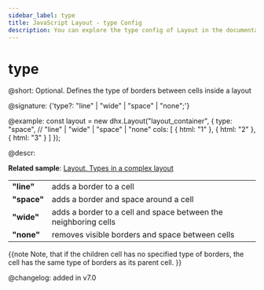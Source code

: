 ```yaml
---
sidebar_label: type
title: JavaScript Layout - type Config 
description: You can explore the type config of Layout in the documentation of the DHTMLX JavaScript UI library. Browse developer guides and API reference, try out code examples and live demos, and download a free 30-day evaluation version of DHTMLX Suite.
---
```


# type

@short: Optional. Defines the type of borders between cells inside a layout

@signature: {'type?: "line" | "wide" | "space" | "none";'}

@example:
const layout = new dhx.Layout("layout_container", {
    type: "space", // "line" | "wide" | "space" | "none"
    cols: [
        {
            html: "1"
        },
        {
            html: "2"
        },
        {
            html: "3"
        }
    ]
});

@descr:

**Related sample**: [Layout. Types in a complex layout](https://snippet.dhtmlx.com/w00fgl57)

<table>
	<tbody>
        <tr>
			<td><b>"line"</b></td>
			<td>adds a border to a cell</td>
		</tr>
        <tr>
			<td><b>"space"</b></td>
			<td>adds a border and space around a cell</td>
		</tr>
        <tr>
			<td><b>"wide"</b></td>
			<td>adds a border to a cell and space between the neighboring cells</td>
		</tr>
        <tr>
			<td><b>"none"</b></td>
			<td>removes visible borders and space between cells</td>
		</tr>
    </tbody>
</table>

{{note Note, that if the children cell has no specified type of borders, the cell has the same type of borders as its parent cell. }}

@changelog: added in v7.0

[comment]: # (@related: layout/cell_configuration.md#setting-borders-for-cells)
